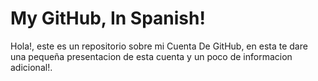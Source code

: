 # My GitHub, In Spanish!

Hola!, este es un repositorio sobre mi Cuenta De GitHub, en esta te dare una pequeña presentacion
de esta cuenta y un poco de informacion adicional!.
